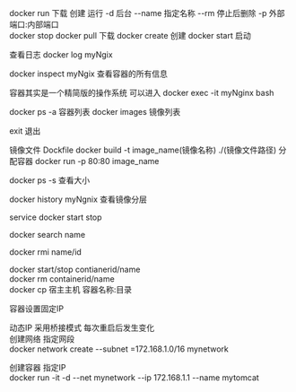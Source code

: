 docker run  下载 创建  运行
-d 后台
--name  指定名称
--rm  停止后删除 
-p  外部端口:内部端口   
docker stop
docker pull 下载 
docker create 创建
docker start 启动

查看日志 
docker log myNgix

docker inspect myNgix 查看容器的所有信息

容器其实是一个精简版的操作系统  可以进入
docker exec -it myNginx bash

docker ps -a 容器列表
docker images 镜像列表

exit  退出

镜像文件 Dockfile
docker build -t image_name(镜像名称) ./(镜像文件路径)
分配容器
 docker run -p 80:80 image_name
 
 
 docker ps -s  查看大小
 
 docker history myNgnix 查看镜像分层
 
 
 service docker start stop 
 
 docker search name 
 
 
 docker rmi name/id  
 
 docker start/stop contianerid/name  
 docker rm containerid/name  
 docker cp 宿主主机 容器名称:目录  
 
 容器设置固定IP   
 
 动态IP 采用桥接模式 每次重启后发生变化  
 创建网络  指定网段  
 docker network create --subnet =172.168.1.0/16 mynetwork  
 
 创建容器 指定IP  
 docker run -it -d --net mynetwork --ip 172.168.1.1 --name mytomcat 
 
 



